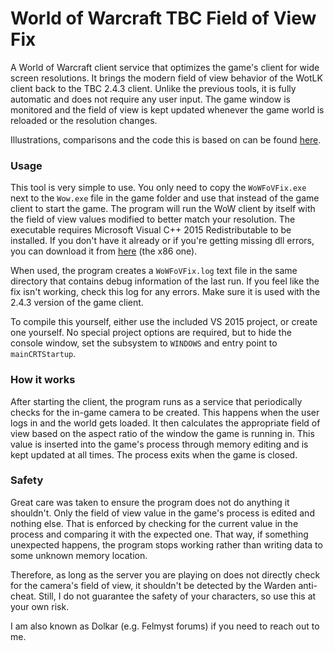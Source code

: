 # World of Warcraft TBC Field of View Fix

A World of Warcraft client service that optimizes the game's client for wide screen resolutions. It brings the modern field of view behavior of the WotLK client back to the TBC 2.4.3 client. Unlike the previous tools, it is fully automatic and does not require any user input. The game window is monitored and the field of view is kept updated whenever the game world is reloaded or the resolution changes.

Illustrations, comparisons and the code this is based on can be found [here](https://www.reddit.com/r/wowservers/comments/5i3fwa/field_of_view_fix_for_1121_pics_explanation/).

### Usage

This tool is very simple to use. You only need to copy the `WoWFoVFix.exe` next to the `Wow.exe` file in the game folder and use that instead of the game client to start the game. The program will run the WoW client by itself with the field of view values modified to better match your resolution. The executable requires Microsoft Visual C++ 2015 Redistributable to be installed. If you don't have it already or if you're getting missing dll errors, you can download it from [here](https://www.microsoft.com/en-us/download/details.aspx?id=52685) (the x86 one).

When used, the program creates a `WoWFoVFix.log` text file in the same directory that contains debug information of the last run. If you feel like the fix isn't working, check this log for any errors. Make sure it is used with the 2.4.3 version of the game client.

To compile this yourself, either use the included VS 2015 project, or create one yourself. No special project options are required, but to hide the console window, set the subsystem to `WINDOWS` and entry point to `mainCRTStartup`.

### How it works

After starting the client, the program runs as a service that periodically checks for the in-game camera to be created. This happens when the user logs in and the world gets loaded. It then calculates the appropriate field of view based on the aspect ratio of the window the game is running in. This value is inserted into the game's process through memory editing and is kept updated at all times. The process exits when the game is closed.

### Safety

Great care was taken to ensure the program does not do anything it shouldn't. Only the field of view value in the game's process is edited and nothing else. That is enforced by checking for the current value in the process and comparing it with the expected one. That way, if something unexpected happens, the program stops working rather than writing data to some unknown memory location.

Therefore, as long as the server you are playing on does not directly check for the camera's field of view, it shouldn't be detected by the Warden anti-cheat. Still, I do not guarantee the safety of your characters, so use this at your own risk.

I am also known as Dolkar (e.g. Felmyst forums) if you need to reach out to me.
